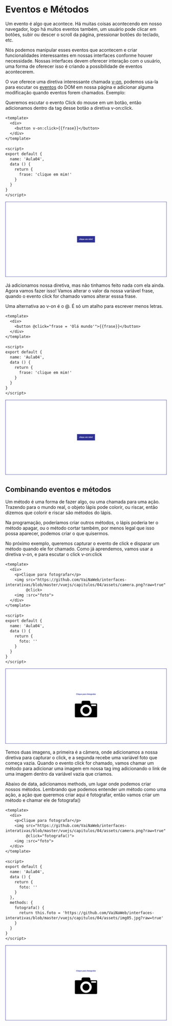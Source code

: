 # Eventos e Métodos

Um evento é algo que acontece. Há muitas coisas acontecendo em nosso navegador, logo há muitos eventos também, um usuário pode clicar em botões, subir ou descer o scroll da página, pressionar botões do teclado, etc. 

Nós podemos manipular esses eventos que acontecem e criar funcionalidades interessantes em nossas interfaces conforme houver necessidade. Nossas interfaces devem oferecer interação com o usuário, uma forma de oferecer isso é criando a possibilidade de eventos acontecerem.

O vue oferece uma diretiva interessante chamada [v-on](https://br.vuejs.org/v2/guide/events.html#Escutando-Eventos), podemos usa-la para escutar os [eventos](https://pt.khanacademy.org/computing/computer-programming/html-css-js/html-js-dom-events/a/dom-event-types) do DOM em nossa página e adicionar alguma modificação quando eventos forem chamados. Exemplo:

Queremos escutar o evento Click do mouse em um botão, então adicionamos dentro da tag desse botão a diretiva v-on:click. 

```vue
<template>
  <div>
    <button v-on:click>{{frase}}</button>
  </div>
</template>

<script>
export default {
  name: 'Aula04',
  data () {
    return {
      frase: 'clique em mim!'
    }
  }
}
</script>
```
![img01](assets/img01.png)

Já adicionamos nossa diretiva, mas não tinhamos feito nada com ela ainda. Agora vamos fazer isso! Vamos alterar o valor da nossa variável frase, quando o evento click for chamado vamos alterar esssa frase. 

Uma alternativa ao v-on é o @. É só um atalho para escrever menos letras.

```vue
<template>
  <div>
    <button @click="frase = 'Olá mundo'">{{frase}}</button>
  </div>
</template>

<script>
export default {
  name: 'Aula04',
  data () {
    return {
      frase: 'clique em mim!'
    }
  }
}
</script>
```
![img02](assets/img02.gif)

## Combinando eventos e métodos

Um método é uma forma de fazer algo, ou uma chamada para uma ação. Trazendo para o mundo real, o objeto lápis pode colorir, ou riscar, então dizemos que colorir e riscar são métodos do lápis. 

Na programação, poderíamos criar outros métodos, o lápis poderia ter o método apagar, ou o método cortar também, por menos legal que isso possa aparecer, podemos criar o que quisermos.

No próximo exemplo, queremos capturar o evento de click e disparar um método quando ele for chamado. Como já aprendemos, vamos usar a diretiva v-on, e para escutar o click v-on:click

```vue
<template>
  <div>
    <p>Clique para fotografar</p>
    <img src="https://github.com/VaiNaWeb/interfaces-interativas/blob/master/vuejs/capitulos/04/assets/camera.png?raw=true"
         @click>
    <img :src="foto">
  </div>
</template>

<script>
export default {
  name: 'Aula04',
  data () {
    return {
      foto: ''
    }
  }
}
</script>
```
![img03](assets/img03.png)

Temos duas imagens, a primeira é a câmera, onde adicionamos a nossa diretiva para capturar o click, e a segunda recebe uma variável foto que começa vazia. Quando o evento click for chamado, vamos chamar um método para adicionar uma imagem em nossa tag img adicionando o link de uma imagem dentro da variável vazia que criamos.

Abaixo de data, adicionamos methods, um lugar onde podemos criar nossos métodos. Lembrando que podemos entender um método como uma ação, a ação que queremos criar aqui é fotografar, então vamos criar um método e chamar ele de fotografa()

```vue
<template>
  <div>
    <p>Clique para fotografar</p>
    <img src="https://github.com/VaiNaWeb/interfaces-interativas/blob/master/vuejs/capitulos/04/assets/camera.png?raw=true"
         @click="fotografa()">
    <img :src="foto">
  </div>
</template>

<script>
export default {
  name: 'Aula04',
  data () {
    return {
      foto: ''
    }
  },
  methods: {
    fotografa() {
      return this.foto = 'https://github.com/VaiNaWeb/interfaces-interativas/blob/master/vuejs/capitulos/04/assets/img05.jpg?raw=true'
    }
  }
}
</script>
```
![img04](assets/img04.gif)